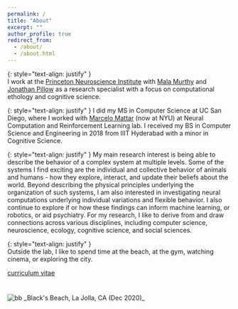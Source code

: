 ```yaml
---
permalink: /
title: "About"
excerpt: ""
author_profile: true
redirect_from: 
  - /about/
  - /about.html
---
```


{: style="text-align: justify" }  
I work at the [Princeton Neuroscience Institute](https://pni.princeton.edu/) with [Mala Murthy](https://murthylab.princeton.edu/) and [Jonathan Pillow](https://pillowlab.princeton.edu/) as a research specialist with a focus on computational ethology and cognitive science.

{: style="text-align: justify" } 
I did my MS in Computer Science at UC San Diego, where I worked with [Marcelo Mattar](https://mattarlab.ucsd.edu) (now at NYU) at Neural Computation and Reinforcement Learning lab. I received my BS in Computer Science and Engineering in 2018 from IIIT Hyderabad with a minor in Cognitive Science. 

{: style="text-align: justify" }
My main research interest is being able to describe the behavior of a complex system at multiple levels. Some of the systems I find exciting are the individual and collective behavior of animals and humans - how they explore, interact, and update their beliefs about the world. Beyond describing the physical principles underlying the organization of such systems, I am also interested in investigating neural computations underlying individual variations and flexible behavior. I also continue to explore if or how these findings can inform machine learning, or robotics, or aid psychiatry. For my research, I like to derive from and draw connections across various disciplines, including computer science, neuroscience, ecology, cognitive science, and social sciences.

{: style="text-align: justify" }  
Outside the lab, I like to spend time at the beach, at the gym, watching cinema, or exploring the city.

[curriculum vitae](/files/UmeshSingla_cv.pdf)

<img src="/images/IMG_20201228_125037.jpg" alt="bb" style="padding-top: 5%;">
_Black's Beach, La Jolla, CA (Dec 2020)_
